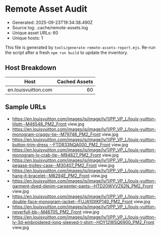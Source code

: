 # Remote Asset Audit

- Generated: 2025-09-23T19:34:38.490Z
- Source log: .cache/remote-assets.log
- Unique asset URLs: 60
- Unique hosts: 1

This file is generated by `tools/generate-remote-assets-report.mjs`. Re-run the script after a fresh
`npm run build` to update the inventory.

## Host Breakdown

| Host                | Cached Assets |
| ------------------- | ------------: |
| en.louisvuitton.com |            60 |

## Sample URLs

- https://en.louisvuitton.com/images/is/image/lv/1/PP_VP_L/louis-vuitton-tilsitt--M46548_PM2_Front
  view.jpg
- https://en.louisvuitton.com/images/is/image/lv/1/PP_VP_L/louis-vuitton-monogram-craggy-tie--M79748_PM2_Front
  view.jpg
- https://en.louisvuitton.com/images/is/image/lv/1/PP_VP_L/louis-vuitton-button-trim-dress --FTDR33NQA000_PM2_Front
  view.jpg
- https://en.louisvuitton.com/images/is/image/lv/1/PP_VP_L/louis-vuitton-monogram-lv-crab-tie--M94827_PM2_Front
  view.jpg
- https://en.louisvuitton.com/images/is/image/lv/1/PP_VP_L/louis-vuitton-pegase-trolley-case--M30407_PM2_Front
  view.jpg
- https://en.louisvuitton.com/images/is/image/lv/1/PP_VP_L/louis-vuitton-hang-it-bracelet--M8294E_PM2_Front
  view.jpg
- https://en.louisvuitton.com/images/is/image/lv/1/PP_VP_L/louis-vuitton-garment-dyed-denim-carpenter-pants--HTD20WVVZ62N_PM2_Front
  view.jpg
- https://en.louisvuitton.com/images/is/image/lv/1/PP_VP_L/louis-vuitton-double-face-monogram-jacket--FUJA10XKP140_PM2_Front
  view.jpg
- https://en.louisvuitton.com/images/is/image/lv/1/PP_VP_L/louis-vuitton-neverfull-bb--M46705_PM2_Front
  view.jpg
- https://en.louisvuitton.com/images/is/image/lv/1/PP_VP_L/louis-vuitton-lv-3d-embroidered-long-sleeved-t-shirt--HOY12WSQ6900_PM2_Front
  view.jpg
